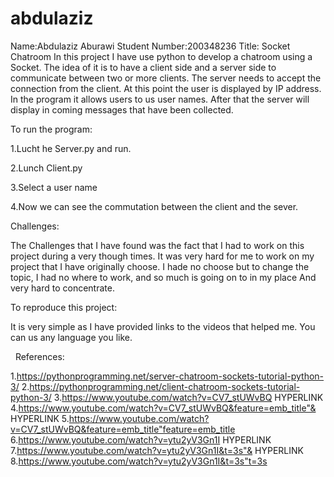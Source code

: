 # abdulaziz
Name:Abdulaziz Aburawi
Student Number:200348236
Title: Socket Chatroom
In this project I have use python to develop a chatroom using a Socket. 
The idea of it is to have a client side and a server side
 to communicate between two or more clients. 
The server needs to accept the connection from the client. 
At this point the user is displayed by IP address.
In the program it allows users to us user names. 
After that the server will display in coming messages that have been collected.

To run the program:

1.Lucht he Server.py and run. 

2.Lunch Client.py

3.Select a user name

4.Now we can see the commutation between the client and the sever.

Challenges:

The Challenges that I have found was the fact that I had to work on this project during a very though times. 
It was very hard for me to work on my project that I have originally choose.
I hade no choose but to change the topic, I had no where to work, and so much is going on to in my place 
And very hard to concentrate.


To reproduce this project:

It is very simple as I have provided links to the videos that helped me. 
You can us any language you like.
 
 



 
References:



1.https://pythonprogramming.net/server-chatroom-sockets-tutorial-python-3/
2.https://pythonprogramming.net/client-chatroom-sockets-tutorial-python-3/
3.https://www.youtube.com/watch?v=CV7_stUWvBQ HYPERLINK 
4.https://www.youtube.com/watch?v=CV7_stUWvBQ&feature=emb_title"& HYPERLINK 
5.https://www.youtube.com/watch?v=CV7_stUWvBQ&feature=emb_title"feature=emb_title
6.https://www.youtube.com/watch?v=ytu2yV3Gn1I HYPERLINK 
7.https://www.youtube.com/watch?v=ytu2yV3Gn1I&t=3s"& HYPERLINK 
8.https://www.youtube.com/watch?v=ytu2yV3Gn1I&t=3s"t=3s
 
